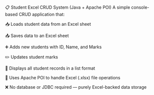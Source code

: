 📋 Student Excel CRUD System (Java + Apache POI)
A simple console-based CRUD application that:

📥 Loads student data from an Excel sheet

📤 Saves data to an Excel sheet

➕ Adds new students with ID, Name, and Marks

✏️ Updates student marks

📄 Displays all student records in a list format

💾 Uses Apache POI to handle Excel (.xlsx) file operations

❌ No database or JDBC required — purely Excel-backed data storage

